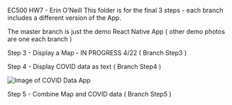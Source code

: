 EC500 HW7 - Erin O'Neill
This folder is for the final 3 steps - each branch includes a different version of the App.  

The master branch is just the demo React Native App ( other demo photos are one each branch ) 

Step 3 - Display a Map - IN PROGRESS 4/22 ( Branch Step3 )

Step 4 - Display COVID data as text ( Branch Step4 )

![Image of COVID Data App](https://lh3.googleusercontent.com/ey4TB3zi2m0vfmoUBIwSFbfTprYsgB6TCBlLWEjbXEEVhOGLzxVAfEbvuIBlQyzBNGKdQH6ZiPY0nBdyKVuVjw7eXVzAupIRw929fqQ35C6wsclbJYa-aErGsJFCb3yhIixtD08qyyT7Gm8rRv3OJGKAX0ipbrOQwUVnYD_p3oxICAMMm6eMY_frDp0vvmbUs8uiEhrB3Hq1ZKMLJaiDEhM11qFLaedUlrl1BLaETbk3tiVaY31RKsnMZOO3chDOnZVCgTAUSSjhvX0ygbXO2qtTMc54U95tHcz1icXBcjPbKFki19wyARdmXds1Nnktu0CecA6aOTMTYBb5MpXYfKZYRwoucDXIXTTC4F6UMEgjJFvNNq0B1TlisjMcJBuWdmLekKTZLHznRWVIoL-mVS81LAbaqAffw4DU60LMEmYWvyrCiq_l_cafa78U-mM3lhil7dsDQHOlWXdOjHEfjEXyWA_mgEYu_rxYuB3988_fa9Fi1uO4APik3ODWvex1hjwznOvGD_Pmsg3cbwK-dCVlBYUHw9W224zyyrYzW-RLBdlN_9Y-E6xdnqBuPgcxbW-UHM0g3PuJqd-nVhmn2d-RgvxvXas-4ChAMA4-tLng2xG36BRPvCWa-W4kV71JAwweJYolcxqPrdbhdk1OAlMn3IJpvsZYaaxdBT3HtbWZAx-IkJq7gvZ0UOrXx48evM3I13Yenyybz0ws45NwFe7tgxew-wuA44-tRjxex4Ar5Jlf01-PMR0=w526-h935-no)

Step 5 - Combine Map and COVID data ( Branch Step5 )
